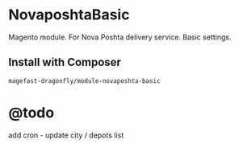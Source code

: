 # NovaposhtaBasic
Magento module. For Nova Poshta delivery service. Basic settings.

## Install with Composer
`magefast-dragonfly/module-novaposhta-basic`

# @todo
add cron - update city / depots list

